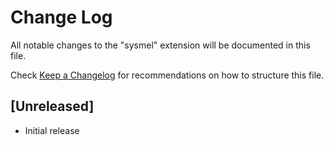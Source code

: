 # Change Log

All notable changes to the "sysmel" extension will be documented in this file.

Check [Keep a Changelog](http://keepachangelog.com/) for recommendations on how to structure this file.

## [Unreleased]

- Initial release